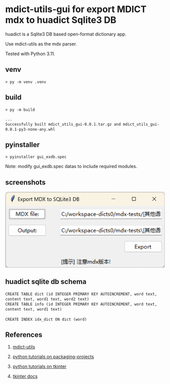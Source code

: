 # mdict-utils-gui for export MDICT mdx to huadict Sqlite3 DB

huadict is a Sqlite3 DB based open-format dictionary app.

Use mdict-utils as the mdx parser.

Tested with Python 3.11.

## venv
```
> py -m venv .venv
```

## build
```
> py -m build
```

```
...
Successfully built mdict_utils_gui-0.0.1.tar.gz and mdict_utils_gui-0.0.1-py3-none-any.whl
```


## pyinstaller
```
> pyinstaller gui_exdb.spec
```


Note: modify gui_exdb.spec datas to include required modules.

## screenshots

![](./screenshots/gui01.png)


## huadict sqlite db schema
```
CREATE TABLE dict (id INTEGER PRIMARY KEY AUTOINCREMENT, word text, content text, word1 text, word2 text)
CREATE TABLE info (id INTEGER PRIMARY KEY AUTOINCREMENT, word text, content text, word1 text)

CREATE INDEX idx_dict ON dict (word)
```

## References

1. [mdict-utils](https://github.com/liuyug/mdict-utils)

2. [python tutorials on packaging-projects](https://packaging.python.org/en/latest/tutorials/packaging-projects/)

3. [python tutorials on tkinter](https://www.pythontutorial.net/tkinter/tkinter-grid/)
4. [tkinter docs](https://docs.python.org/3.11/library/tkinter.html)
